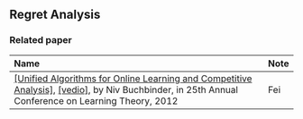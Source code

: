 ## Regret Analysis




### Related paper
|Name| Note|
|:---|:----|
|[[Unified Algorithms for Online Learning and Competitive Analysis]](http://jmlr.csail.mit.edu/proceedings/papers/v23/buchbinder12/buchbinder12.pdf), [[vedio]](http://techtalks.tv/talks/unified-algorithms-for-online-learning-and-competitive-analysis/57533/), by Niv Buchbinder, in 25th Annual Conference on Learning Theory, 2012| Fei|
